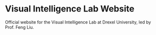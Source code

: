 # Visual Intelligence Lab Website

Official website for the Visual Intelligence Lab at Drexel University, led by Prof. Feng Liu.

